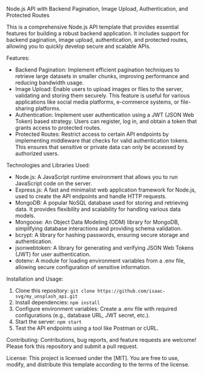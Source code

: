Node.js API with Backend Pagination, Image Upload, Authentication, and Protected Routes

This is a comprehensive Node.js API template that provides essential features for building a robust backend application. It includes support for backend pagination, image upload, authentication, and protected routes, allowing you to quickly develop secure and scalable APIs.

Features:
- Backend Pagination: Implement efficient pagination techniques to retrieve large datasets in smaller chunks, improving performance and reducing bandwidth usage.
- Image Upload: Enable users to upload images or files to the server, validating and storing them securely. This feature is useful for various applications like social media platforms, e-commerce systems, or file-sharing platforms.
- Authentication: Implement user authentication using a JWT (JSON Web Token) based strategy. Users can register, log in, and obtain a token that grants access to protected routes.
- Protected Routes: Restrict access to certain API endpoints by implementing middleware that checks for valid authentication tokens. This ensures that sensitive or private data can only be accessed by authorized users.

Technologies and Libraries Used:
- Node.js: A JavaScript runtime environment that allows you to run JavaScript code on the server.
- Express.js: A fast and minimalist web application framework for Node.js, used to create the API endpoints and handle HTTP requests.
- MongoDB: A popular NoSQL database used for storing and retrieving data. It provides flexibility and scalability for handling various data models.
- Mongoose: An Object Data Modeling (ODM) library for MongoDB, simplifying database interactions and providing schema validation.
- bcrypt: A library for hashing passwords, ensuring secure storage and authentication.
- jsonwebtoken: A library for generating and verifying JSON Web Tokens (JWT) for user authentication.
- dotenv: A module for loading environment variables from a .env file, allowing secure configuration of sensitive information.

Installation and Usage:
1. Clone this repository: `git clone https://github.com/isaac-svg/my_unsplash_api.git`
2. Install dependencies: `npm install`
3. Configure environment variables: Create a .env file with required configurations (e.g., database URL, JWT secret, etc.).
4. Start the server: `npm start`
5. Test the API endpoints using a tool like Postman or cURL.

Contributing:
Contributions, bug reports, and feature requests are welcome! Please fork this repository and submit a pull request.

License:
This project is licensed under the [MIT]. You are free to use, modify, and distribute this template according to the terms of the license.

